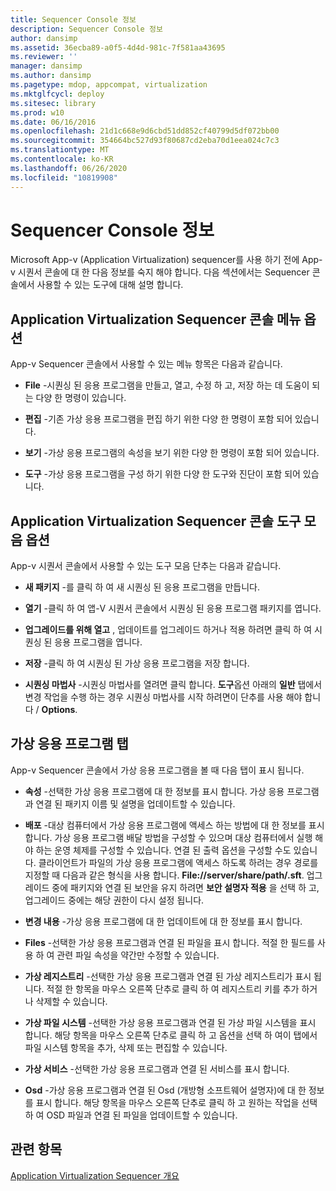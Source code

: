 ```yaml
---
title: Sequencer Console 정보
description: Sequencer Console 정보
author: dansimp
ms.assetid: 36ecba89-a0f5-4d4d-981c-7f581aa43695
ms.reviewer: ''
manager: dansimp
ms.author: dansimp
ms.pagetype: mdop, appcompat, virtualization
ms.mktglfcycl: deploy
ms.sitesec: library
ms.prod: w10
ms.date: 06/16/2016
ms.openlocfilehash: 21d1c668e9d6cbd51dd852cf40799d5df072bb00
ms.sourcegitcommit: 354664bc527d93f80687cd2eba70d1eea024c7c3
ms.translationtype: MT
ms.contentlocale: ko-KR
ms.lasthandoff: 06/26/2020
ms.locfileid: "10819908"
---
```

# Sequencer Console 정보


Microsoft App-v (Application Virtualization) sequencer를 사용 하기 전에 App-v 시퀀서 콘솔에 대 한 다음 정보를 숙지 해야 합니다. 다음 섹션에서는 Sequencer 콘솔에서 사용할 수 있는 도구에 대해 설명 합니다.

## Application Virtualization Sequencer 콘솔 메뉴 옵션


App-v Sequencer 콘솔에서 사용할 수 있는 메뉴 항목은 다음과 같습니다.

-   **File** -시퀀싱 된 응용 프로그램을 만들고, 열고, 수정 하 고, 저장 하는 데 도움이 되는 다양 한 명령이 있습니다.

-   **편집** -기존 가상 응용 프로그램을 편집 하기 위한 다양 한 명령이 포함 되어 있습니다.

-   **보기** -가상 응용 프로그램의 속성을 보기 위한 다양 한 명령이 포함 되어 있습니다.

-   **도구** -가상 응용 프로그램을 구성 하기 위한 다양 한 도구와 진단이 포함 되어 있습니다.

## <a href="" id="application-virtualization-sequencer-console-toolbar-options-"></a>Application Virtualization Sequencer 콘솔 도구 모음 옵션


App-v 시퀀서 콘솔에서 사용할 수 있는 도구 모음 단추는 다음과 같습니다.

-   **새 패키지** -를 클릭 하 여 새 시퀀싱 된 응용 프로그램을 만듭니다.

-   **열기** -클릭 하 여 앱-V 시퀀서 콘솔에서 시퀀싱 된 응용 프로그램 패키지를 엽니다.

-   **업그레이드를 위해 열고** , 업데이트를 업그레이드 하거나 적용 하려면 클릭 하 여 시퀀싱 된 응용 프로그램을 엽니다.

-   **저장** -클릭 하 여 시퀀싱 된 가상 응용 프로그램을 저장 합니다.

-   **시퀀싱 마법사** -시퀀싱 마법사를 열려면 클릭 합니다. **도구**옵션 아래의 **일반** 탭에서 변경 작업을 수행 하는 경우 시퀀싱 마법사를 시작 하려면이 단추를 사용 해야 합니다  /  **Options**.

## 가상 응용 프로그램 탭


App-v Sequencer 콘솔에서 가상 응용 프로그램을 볼 때 다음 탭이 표시 됩니다.

-   **속성** -선택한 가상 응용 프로그램에 대 한 정보를 표시 합니다. 가상 응용 프로그램과 연결 된 패키지 이름 및 설명을 업데이트할 수 있습니다.

-   **배포** -대상 컴퓨터에서 가상 응용 프로그램에 액세스 하는 방법에 대 한 정보를 표시 합니다. 가상 응용 프로그램 배달 방법을 구성할 수 있으며 대상 컴퓨터에서 실행 해야 하는 운영 체제를 구성할 수 있습니다. 연결 된 출력 옵션을 구성할 수도 있습니다. 클라이언트가 파일의 가상 응용 프로그램에 액세스 하도록 하려는 경우 경로를 지정할 때 다음과 같은 형식을 사용 합니다. **File://server/share/path/.sft**. 업그레이드 중에 패키지와 연결 된 보안을 유지 하려면 **보안 설명자 적용** 을 선택 하 고, 업그레이드 중에는 해당 권한이 다시 설정 됩니다.

-   **변경 내용** -가상 응용 프로그램에 대 한 업데이트에 대 한 정보를 표시 합니다.

-   **Files** -선택한 가상 응용 프로그램과 연결 된 파일을 표시 합니다. 적절 한 필드를 사용 하 여 관련 파일 속성을 약간만 수정할 수 있습니다.

-   **가상 레지스트리** -선택한 가상 응용 프로그램과 연결 된 가상 레지스트리가 표시 됩니다. 적절 한 항목을 마우스 오른쪽 단추로 클릭 하 여 레지스트리 키를 추가 하거나 삭제할 수 있습니다.

-   **가상 파일 시스템** -선택한 가상 응용 프로그램과 연결 된 가상 파일 시스템을 표시 합니다. 해당 항목을 마우스 오른쪽 단추로 클릭 하 고 옵션을 선택 하 여이 탭에서 파일 시스템 항목을 추가, 삭제 또는 편집할 수 있습니다.

-   **가상 서비스** -선택한 가상 응용 프로그램과 연결 된 서비스를 표시 합니다.

-   **Osd** -가상 응용 프로그램과 연결 된 Osd (개방형 소프트웨어 설명자)에 대 한 정보를 표시 합니다. 해당 항목을 마우스 오른쪽 단추로 클릭 하 고 원하는 작업을 선택 하 여 OSD 파일과 연결 된 파일을 업데이트할 수 있습니다.

## 관련 항목


[Application Virtualization Sequencer 개요](application-virtualization-sequencer-overview.md)

 

 





